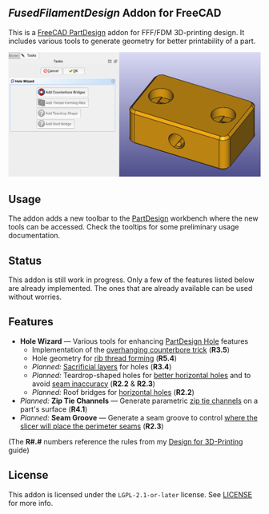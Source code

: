 _FusedFilamentDesign_ Addon for FreeCAD
---------------------------------------
This is a [FreeCAD PartDesign][fc-partdesign] addon for FFF/FDM 3D-printing design.  It includes various tools to generate geometry for better printability of a part.

![A demo screenshot of the Hole Wizard in action](./Resources/splash.png)

## Usage
The addon adds a new toolbar to the [PartDesign][fc-partdesign] workbench where
the new tools can be accessed.  Check the tooltips for some preliminary usage
documentation.

## Status
This addon is still work in progress.  Only a few of the features listed below
are already implemented.  The ones that are already available can be used
without worries.

## Features
- **Hole Wizard** — Various tools for enhancing [PartDesign Hole][fc-hole] features
  * Implementation of the [overhanging counterbore trick][df3dp-counterbore] (**R3.5**)
  * Hole geometry for [rib thread forming][df3dp-ribthreads] (**R5.4**)
  * _Planned:_ [Sacrificial layers][df3dp-sacrificial] for holes (**R3.4**)
  * _Planned:_ Teardrop-shaped holes for [better horizontal holes][df3dp-horizontal-holes] and to avoid [seam inaccuracy][df3dp-seam] (**R2.2** & **R2.3**)
  * _Planned:_ Roof bridges for [horizontal holes][df3dp-horizontal-holes] (**R2.2**)
- _Planned:_ **Zip Tie Channels** — Generate parametric [zip tie channels][df3dp-zip-ties] on a part's surface (**R4.1**)
- _Planned:_ **Seam Groove** — Generate a seam groove to control [where the slicer will place the perimeter seams][df3dp-seam] (**R2.3**)

(The **R#.#** numbers reference the rules from my [Design for 3D-Printing][df3dp-main] guide)

## License
This addon is licensed under the `LGPL-2.1-or-later` license.  See [LICENSE](./LICENSE) for more info.

[fc-partdesign]: https://wiki.freecad.org/PartDesign_Workbench
[fc-hole]: https://wiki.freecad.org/PartDesign_Hole
[df3dp-main]: https://blog.rahix.de/design-for-3d-printing/
[df3dp-counterbore]: https://blog.rahix.de/design-for-3d-printing/#the-overhanging-counterbore-trick
[df3dp-ribthreads]: https://blog.rahix.de/design-for-3d-printing/#rib-thread-forming
[df3dp-horizontal-holes]: https://blog.rahix.de/design-for-3d-printing/#horizontal-holes
[df3dp-seam]: https://blog.rahix.de/design-for-3d-printing/#seemingly-seamless
[df3dp-sacrificial]: https://blog.rahix.de/design-for-3d-printing/#sacrificial-layers
[df3dp-zip-ties]: https://blog.rahix.de/design-for-3d-printing/#zip-tie-channels
